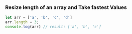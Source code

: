 ### Resize length of an array and Take fastest Values
```javascript
let arr = ['a', 'b', 'c', 'd']
arr.length = 3;
console.log(arr) // result: ['a', 'b', 'c']
```
